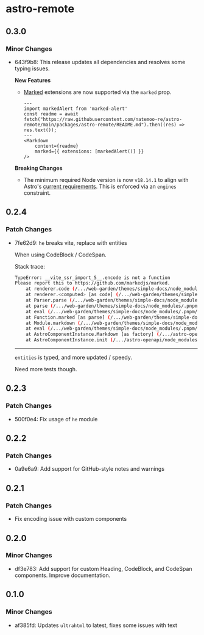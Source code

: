 # astro-remote

## 0.3.0

### Minor Changes

- 643f9b8: This release updates all dependencies and resolves some typing issues.

  **New Features**

  - [Marked](https://marked.js.org/using_pro) extensions are now supported via the `marked` prop.

    ```astro
    ---
    import markedAlert from 'marked-alert'
    const readme = await fetch("https://raw.githubusercontent.com/natemoo-re/astro-remote/main/packages/astro-remote/README.md").then((res) => res.text());
    ---
    <Markdown
        content={readme}
        marked={{ extensions: [markedAlert()] }}
    />
    ```

  **Breaking Changes**

  - The minimum required Node version is now `v18.14.1` to align with Astro's [current requirements](https://docs.astro.build/en/tutorial/1-setup/1/#nodejs). This is enforced via an `engines` constraint.

## 0.2.4

### Patch Changes

- 7fe62d9: `he` breaks vite, replace with entities

  When using CodeBlock / CodeSpan.

  Stack trace:

  ```sh
  TypeError: __vite_ssr_import_5__.encode is not a function
  Please report this to https://github.com/markedjs/marked.
      at renderer.code (/.../web-garden/themes/simple-docs/node_modules/.pnpm/astro-remote@0.2.3/node_modules/astro-remote/lib/utils.ts:76:60)
      at renderer.<computed> [as code] (/.../web-garden/themes/simple-docs/node_modules/.pnpm/astro-remote@0.2.3/node_modules/astro-remote/node_modules/marked/lib/marked.esm.js:2751:41)
      at Parser.parse (/.../web-garden/themes/simple-docs/node_modules/.pnpm/astro-remote@0.2.3/node_modules/astro-remote/node_modules/marked/lib/marked.esm.js:2277:32)
      at parse (/.../web-garden/themes/simple-docs/node_modules/.pnpm/astro-remote@0.2.3/node_modules/astro-remote/node_modules/marked/lib/marked.esm.js:2211:19)
      at eval (/.../web-garden/themes/simple-docs/node_modules/.pnpm/astro-remote@0.2.3/node_modules/astro-remote/node_modules/marked/lib/marked.esm.js:2644:18)
      at Function.marked [as parse] (/.../web-garden/themes/simple-docs/node_modules/.pnpm/astro-remote@0.2.3/node_modules/astro-remote/node_modules/marked/lib/marked.esm.js:2659:48)
      at Module.markdown (/.../web-garden/themes/simple-docs/node_modules/.pnpm/astro-remote@0.2.3/node_modules/astro-remote/lib/utils.ts:92:54)
      at eval (/.../web-garden/themes/simple-docs/node_modules/.pnpm/astro-remote@0.2.3/node_modules/astro-remote/lib/Markdown.astro:17:47)
      at AstroComponentInstance.Markdown [as factory] (/.../astro-openapi/node_modules/.pnpm/astro@2.1.9/node_modules/astro/dist/runtime/server/astro-component.js:22:12)
      at AstroComponentInstance.init (/.../astro-openapi/node_modules/.pnpm/astro@2.1.9/node_modules/astro/dist/runtime/server/render/astro/instance.js:28:29)
  ```

  ***

  `entities` is typed, and more updated / speedy.

  Need more tests though.

## 0.2.3

### Patch Changes

- 500f0e4: Fix usage of `he` module

## 0.2.2

### Patch Changes

- 0a9e6a9: Add support for GitHub-style notes and warnings

## 0.2.1

### Patch Changes

- Fix encoding issue with custom components

## 0.2.0

### Minor Changes

- df3e783: Add support for custom Heading, CodeBlock, and CodeSpan components. Improve documentation.

## 0.1.0

### Minor Changes

- af385fd: Updates `ultrahtml` to latest, fixes some issues with text
